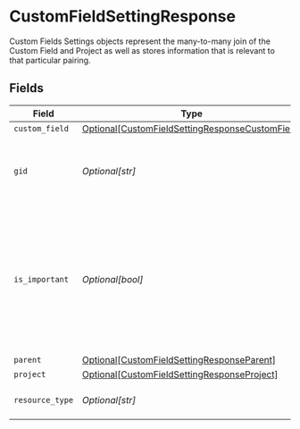 # CustomFieldSettingResponse

Custom Fields Settings objects represent the many-to-many join of the Custom Field and Project as well as stores information that is relevant to that particular pairing.


## Fields

| Field                                                                                                                                               | Type                                                                                                                                                | Required                                                                                                                                            | Description                                                                                                                                         | Example                                                                                                                                             |
| --------------------------------------------------------------------------------------------------------------------------------------------------- | --------------------------------------------------------------------------------------------------------------------------------------------------- | --------------------------------------------------------------------------------------------------------------------------------------------------- | --------------------------------------------------------------------------------------------------------------------------------------------------- | --------------------------------------------------------------------------------------------------------------------------------------------------- |
| `custom_field`                                                                                                                                      | [Optional[CustomFieldSettingResponseCustomField]](../../models/shared/customfieldsettingresponsecustomfield.md)                                     | :heavy_minus_sign:                                                                                                                                  | N/A                                                                                                                                                 |                                                                                                                                                     |
| `gid`                                                                                                                                               | *Optional[str]*                                                                                                                                     | :heavy_minus_sign:                                                                                                                                  | Globally unique identifier of the resource, as a string.                                                                                            | 12345                                                                                                                                               |
| `is_important`                                                                                                                                      | *Optional[bool]*                                                                                                                                    | :heavy_minus_sign:                                                                                                                                  | `is_important` is used in the Asana web application to determine if this custom field is displayed in the list/grid view of a project or portfolio. | false                                                                                                                                               |
| `parent`                                                                                                                                            | [Optional[CustomFieldSettingResponseParent]](../../models/shared/customfieldsettingresponseparent.md)                                               | :heavy_minus_sign:                                                                                                                                  | N/A                                                                                                                                                 |                                                                                                                                                     |
| `project`                                                                                                                                           | [Optional[CustomFieldSettingResponseProject]](../../models/shared/customfieldsettingresponseproject.md)                                             | :heavy_minus_sign:                                                                                                                                  | N/A                                                                                                                                                 |                                                                                                                                                     |
| `resource_type`                                                                                                                                     | *Optional[str]*                                                                                                                                     | :heavy_minus_sign:                                                                                                                                  | The base type of this resource.                                                                                                                     | task                                                                                                                                                |